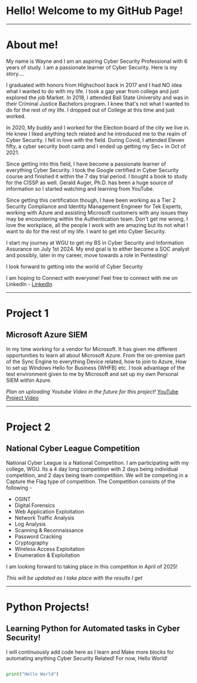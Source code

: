 # Hello! Welcome to my GitHub Page!
___________________________________________________________________________________________________________________________________________________________

# About me!

My name is Wayne and I am an aspiring Cyber Security Professional with 6 years of study. I am a passionate learner of Cyber Security. Here is my story....

I graduated with honors from Highschool back in 2017 and I had NO idea what I wanted to do with my life. I took a gap year from college and just explored the job Market. In 2018, I attended Ball State University and was in their Criminal Justice Bachelors program. I knew that's not what I wanted to do for the rest of my life. I dropped out of College at this time and just worked. 

In 2020, My buddy and I worked for the Election board of the city we live in. He knew I liked anything tech related and he introduced me to the realm of Cyber Security. I fell in love with the field. During Covid, I attended Eleven fifty, a cyber security boot camp and I ended up getting my Sec+ in Oct of 2021. 

Since getting into this field, I have become a passionate learner of everything Cyber Security. I took the Google certified in Cyber Security course and finished it within the 7 day trial period. I bought a book to study for the CISSP as well. Gerald Auger, Ph.D. has been a huge source of information so I started watching and learning from YouTube. 

Since getting this certification though, I have been working as a Tier 2 Security Compliance and Identity Management Engineer for Tek Experts, working with Azure and assisting Microsoft customers with any issues they may be encountering within the Authentication team. Don't get me wrong, I love the workplace, all the people I work with are amazing but its not what I want to do for the rest of my life. I want to get into Cyber Security.

I start my journey at WGU to get my BS in Cyber Security and Information Assurance on July 1st 2024. My end goal is to either become a SOC analyst and possibly, later in my career, move towards a role in Pentesting! 

I look forward to getting into the world of Cyber Security 

I am hoping to Connect with everyone! Feel free to connect with me on LinkedIn - [LinkedIn](https://www.linkedin.com/in/richard-english-iii)
___________________________________________________________________________________________________________________________________________________________

# Project 1

## Microsoft Azure SIEM

In my time working for a vendor for Microsoft. It has given me different opportunities to learn all about Microsoft Azure. From the on-premise part of the Sync Engine to everything Device related, how to join to Azure, How to set up Windows Hello for Business (WHFB) etc. I took advantage of the test environment given to me by Microsoft and set up my own Personal SIEM within Azure. 

_Plan on uploading Youtube Video in the future for this project!_ [YouTube Project Video](https://www.youtube.com/watch?v=rsWQDXtabsQ)
____________________________________________________________________________________________________________________________________________________________

# Project 2

## National Cyber League Competition

National Cyber League is a National Competition. I am participating with my college, WGU. Its a 4 day long competition with 2 days being individual competition, and 2 days being team competition. We will be competing in a Capture the Flag type of competition. The Competition consists of the following -

* OSINT
* Digital Forensics
* Web Application Exploitation
* Network Traffic Analysis
* Log Analysis
* Scanning & Reconnaissance
* Password Cracking
* Cryptography
* Wireless Access Exploitation
* Enumeration & Exploitation

I am looking forward to taking place in this competiton in April of 2025! 

_This will be updated as I take place with the results I get_

______________________________________________________________________________________________________________________________________________________________

# Python Projects!

## Learning Python for Automated tasks in Cyber Security!

I will continuously add code here as I learn and Make more blocks for automating anything Cyber Security Related! For now, Hello World!

```python

print("Hello World")

```
